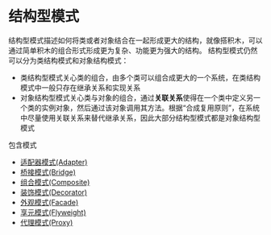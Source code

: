 # 结构型模式
结构型模式描述如何将类或者对象结合在一起形成更大的结构，就像搭积木，可以通过简单积木的组合形式形成更为复杂、功能更为强大的结构。
结构型模式仍然可以分为类结构模式和对象结构模式：

- 类结构型模式关心类的组合，由多个类可以组合成更大的一个系统，在类结构模式中一般只存在继承关系和实现关系
- 对象结构型模式关心类与对象的组合，通过**关联关系**使得在一个类中定义另一个类的实例对象，然后通过该对象调用其方法。根据“合成复用原则”，在系统中尽量使用关联关系来替代继承关系，因此大部分结构型模式都是对象结构型模式

包含模式
- [适配器模式(Adapter)](./adapter/adapter.md)
- [桥接模式(Bridge)](./bridge/bridge.md)
- [组合模式(Composite)](./composite/composite.md)
- [装饰模式(Decorator)](decorator/decorator.md)
- [外观模式(Facade)](facade/facade.md)
- [享元模式(Flyweight)](flyweight/flyweight.md)
- [代理模式(Proxy)](proxy/proxy.md)

